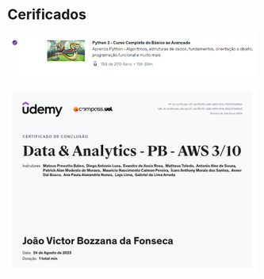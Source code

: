 # Cerificados
 
![Python 3 - Curso Completo do Básico ao Avançado](CertificadoPython.png)

![Data & Analytics - PB - AWS 3/10](CertificadoAWS3-10.jpg)